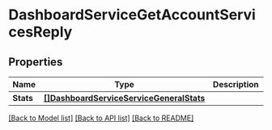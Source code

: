 # DashboardServiceGetAccountServicesReply

## Properties

Name | Type | Description | Notes
------------ | ------------- | ------------- | -------------
**Stats** | [**[]DashboardServiceServiceGeneralStats**](dashboard_serviceServiceGeneralStats.md) |  | [optional] 

[[Back to Model list]](../README.md#documentation-for-models) [[Back to API list]](../README.md#documentation-for-api-endpoints) [[Back to README]](../README.md)


